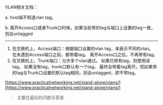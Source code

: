 VLAN相关文档：

a. host端不知道vlan tag。

b. 离开Access口或者Trunk口时候，如果当前带的tag与端口上设置的tag一致，则会untagged



-----


1. 在交换机上，Access端口：根据端口设置的vlan tag，来表示不同的vlan。
   在未遇到Access端口之前，都带着tag。
   离开Access口之后，不再带有tag。
2. 在交换机上，Trunk端口：允许多个vlan通过。
   如果已带有tag，则使用该tag。
   如果没有tag，trunk口默认有一个tag。
   最终会带着tag离开。但如果带的tag与Trunk口设置的默认tag相同，则会untagged，即不带tag。

[https://www.practicalnetworking.net/stand-alone/vlans/](https://www.practicalnetworking.net/stand-alone/vlans/) 
> 主要在最后的问题与答案
